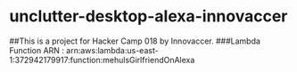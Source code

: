 # unclutter-desktop-alexa-innovaccer

##This is a project for Hacker Camp 018 by Innovaccer.
###Lambda Function ARN : arn:aws:lambda:us-east-1:372942179917:function:mehulsGirlfriendOnAlexa
